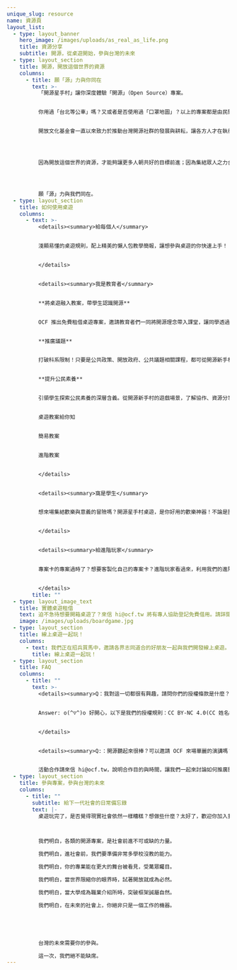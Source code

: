 ```yaml
---
unique_slug: resource
name: 資源頁
layout_list:
  - type: layout_banner
    hero_image: /images/uploads/as_real_as_life.png
    title: 資源分享
    subtitle: 開源，從桌遊開始，參與台灣的未來
  - type: layout_section
    title: 開源，開放這個世界的資源
    columns:
      - title: 願「源」力與你同在
        text: >-
          「開源星手村」讓你深度體驗「開源」（Open Source）專案。


          你用過「台北等公車」嗎？又或者是否使用過「口罩地圖」？以上的專案都是由民間發起，號召程式設計、行銷公關、文化工作者等不同專業的夥伴，透過貢獻彼此的專業所架構而成的開源專案。


          開放文化基金會一直以來致力於推動台灣開源社群的發展與耕耘，讓各方人才在執行多元專案的過程裡，同時推動社會進步、充實自我技能與成就。




          因為開放這個世界的資源，才能夠讓更多人朝共好的目標前進；因為集結眾人之力合作，我們也同時參與著更進步的未來。




          願「源」力與我們同在。
  - type: layout_section
    title: 如何使用桌遊
    columns:
      - text: >-
          <details><summary>給每個人</summary>


          淺顯易懂的桌遊規則，配上精美的懶人包教學簡報，讓想參與桌遊的你快速上手！


          </details>


          <details><summary>我是教育者</summary>


          **將桌遊融入教案，帶學生認識開源**


          OCF 推出免費租借桌遊專案，邀請教育者們一同將開源理念帶入課堂，讓同學透過桌遊，更認識開源，理解協作、專案管理、資源共享、多元能力的重要性。


          **推廣議題**


          打破科系限制！只要是公共政策、開放政府、公共議題相關課程，都可從開源新手村認識開源精神，帶領學生討論如何更有效益推廣議題，解決問題。


          **提升公民素養**


          引領學生探索公民素養的深層含義。從開源新手村的遊戲場景，了解協作、資源分享、多元思考的價值。學生將透過桌遊，培養主動關心議題、協調能力、批判思維、公共意識等不可或缺之公民素養力。


          桌遊教案給你知


          簡易教案


          進階教案


          </details>


          <details><summary>窩是學生</summary>


          想來場集結歡樂與意義的冒險嗎？開源星手村桌遊，是你好用的歡樂神器！不論是團康遊戲、社團破冰、聯誼聚會，百搭萬用。讓你無痛上手桌遊的趣味，同時兼顧公共議題討論的精神，一同體驗開源協作樂趣！


          </details>


          <details><summary>給進階玩家</summary>


          專案卡的專案過時了？想要客製化自己的專案卡？進階玩家看過來，利用我們的進階客製規則，玩家可自己套入想發起的專案，讓桌遊更貼近你想推廣的理念！


          </details>
        title: ""
  - type: layout_image_text
    title: 實體桌遊租借
    text: 迫不急待想要開箱桌遊了？來信 hi@ocf.tw 將有專人協助登記免費借用。請詳閱租用規則(目前僅提供中文版桌遊，限於台灣本島內租借)。
    image: /images/uploads/boardgame.jpg
  - type: layout_section
    title: 線上桌遊一起玩！
    columns:
      - text: 我們正在招兵買馬中，邀請各界志同道合的好朋友一起與我們開發線上桌遊。加入我們的 discord 一起遊戲開發！
        title: 線上桌遊一起玩！
  - type: layout_section
    title: FAQ
    columns:
      - title: ""
        text: >-
          <details><summary>Q：我對這一切都很有興趣，請問你們的授權條款是什麼？</summary>


          Answer: o(^▽^)o 好開心，以下是我們的授權規則：CC BY-NC 4.0(CC 姓名標示-非商業性 4.0)--> 白話文就是，可自由使用、改作、散播桌遊的所有資訊（設計、文件全部都可），但需標注來自 OCF 且不可作商業利用


          </details>


          <details><summary>Q:：開源聽起來很棒？可以邀請 OCF 來場華麗的演講嗎？</summary>


          活動合作請來信 hi@ocf.tw，說明合作目的與時間，讓我們一起來討論如何推廣開源吧！
  - type: layout_section
    title: 參與專案，參與台灣的未來
    columns:
      - title: ""
        subtitle: 給下一代社會的日常備忘錄
        text: |-
          桌遊玩完了，是否覺得現實社會依然一樣糟糕？想做些什麼？太好了，歡迎你加入我們，用開源，讓世界更好。**現在，來參與彼此的未來吧！**



          我們明白，各類的開源專案，是社會前進不可或缺的力量。

          我們明白，進社會前，我們要準備非常多學校沒教的能力。

          我們明白，你的專業能在更大的舞台被看見，受萬眾矚目。

          我們明白，當世界限縮你的眼界時，試著開放就成為必然。

          我們明白，當大學成為職業介紹所時，突破框架誠屬自然。

          我們明白，在未來的社會上，你絕非只是一個工作的機器。





          台灣的未來需要你的參與。

          這一次，我們絕不能缺席。
---
```

